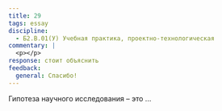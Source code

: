 ```yaml
---
title: 29
tags: essay
discipline:
  - Б2.В.01(У) Учебная практика, проектно-технологическая
commentary: |
  <p></p>
response: стоит объяснить
feedback:
  general: Cпасибо!
---
```


Гипотеза научного исследования – это ...
